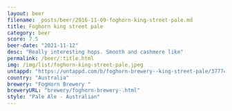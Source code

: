 ```yaml
---
layout: beer
filename: _posts/beer/2016-11-09-foghorn-king-street-pale.md
title: Foghorn king street pale
category: beer
score: 7.5
beer-date: "2021-11-12"
desc: "Really interesting hops. Smooth and cashmere like"
permalink: /beer/:title.html
img: /img/list/foghorn-king-street-pale.jpeg
untappd: "https://untappd.com/b/foghorn-brewery--king-street-pale/3777438"
country: "Australia"
brewery: "FogHorn Brewery "
breweryURL: "brewery/foghorn-brewery-.html"
style: "Pale Ale - Australian"
---
```


